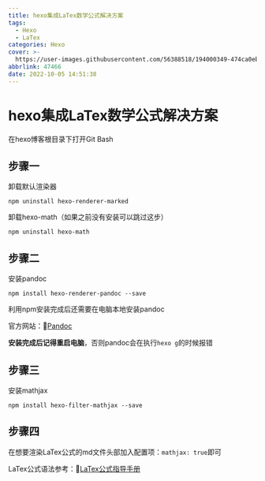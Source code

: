 ```yaml
---
title: hexo集成LaTex数学公式解决方案
tags:
  - Hexo
  - LaTex
categories: Hexo
cover: >-
  https://user-images.githubusercontent.com/56388518/194000349-474ca0eb-f3b8-4e5b-96ce-87d785831919.png
abbrlink: 47466
date: 2022-10-05 14:51:38
---
```


# hexo集成LaTex数学公式解决方案

在hexo博客根目录下打开Git Bash

## 步骤一

卸载默认渲染器

```shell
npm uninstall hexo-renderer-marked
```

卸载hexo-math（如果之前没有安装可以跳过这步）

```shell
npm uninstall hexo-math
```

## 步骤二

安装pandoc

```shell
npm install hexo-renderer-pandoc --save
```

利用npm安装完成后还需要在电脑本地安装pandoc

官方网站：:link:[Pandoc](https://pandoc.org/index.html)

**安装完成后记得重启电脑**，否则pandoc会在执行`hexo g`的时候报错

## 步骤三

安装mathjax

```shell
npm install hexo-filter-mathjax --save
```

## 步骤四

在想要渲染LaTex公式的md文件头部加入配置项：`mathjax: true`即可

LaTex公式语法参考：:link:[LaTex公式指导手册](https://www.zybuluo.com/codeep/note/163962)
